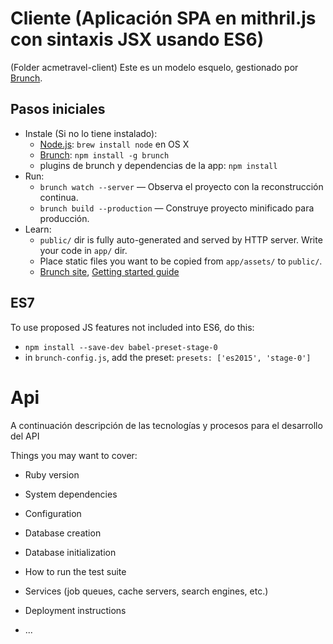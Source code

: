 # Cliente  (Aplicación SPA en mithril.js con sintaxis JSX usando ES6)
(Folder acmetravel-client)
Este es un modelo esquelo, gestionado por [Brunch](http://brunch.io).

## Pasos iniciales

* Instale (Si no lo tiene instalado):
    * [Node.js](http://nodejs.org): `brew install node` en OS X
    * [Brunch](http://brunch.io): `npm install -g brunch`
    * plugins de brunch y dependencias de la app: `npm install`
* Run:
    * `brunch watch --server` — Observa el proyecto con la reconstrucción continua.
    * `brunch build --production` — Construye proyecto minificado para producción.
* Learn:
    * `public/` dir is fully auto-generated and served by HTTP server.  Write your code in `app/` dir.
    * Place static files you want to be copied from `app/assets/` to `public/`.
    * [Brunch site](http://brunch.io), [Getting started guide](https://github.com/brunch/brunch-guide#readme)

## ES7

To use proposed JS features not included into ES6, do this:

* `npm install --save-dev babel-preset-stage-0`
* in `brunch-config.js`, add the preset: `presets: ['es2015', 'stage-0']`


# Api 

A continuación descripción de las tecnologías y procesos para el desarrollo del API

Things you may want to cover:

* Ruby version

* System dependencies

* Configuration

* Database creation

* Database initialization

* How to run the test suite

* Services (job queues, cache servers, search engines, etc.)

* Deployment instructions

* ...
